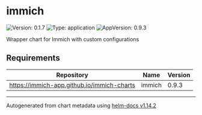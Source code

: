 # immich

![Version: 0.1.7](https://img.shields.io/badge/Version-0.1.7-informational?style=flat-square) ![Type: application](https://img.shields.io/badge/Type-application-informational?style=flat-square) ![AppVersion: 0.9.3](https://img.shields.io/badge/AppVersion-0.9.3-informational?style=flat-square)

Wrapper chart for Immich with custom configurations

## Requirements

| Repository | Name | Version |
|------------|------|---------|
| https://immich-app.github.io/immich-charts | immich | 0.9.3 |

----------------------------------------------
Autogenerated from chart metadata using [helm-docs v1.14.2](https://github.com/norwoodj/helm-docs/releases/v1.14.2)
